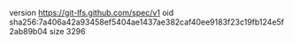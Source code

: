 version https://git-lfs.github.com/spec/v1
oid sha256:7a406a42a93458ef5404ae1437ae382caf40ee9183f23c19fb124e5f2ab89b04
size 3296
